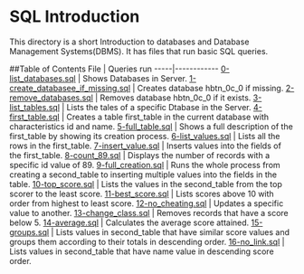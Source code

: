 # SQL Introduction

This directory is a short Introduction to databases and Database Management Systems(DBMS). It has files that run basic SQL queries.

##Table of Contents
File | Queries run
-----|------------
[0-list_databases.sql](./0-list_databases.sql) | Shows Databases in Server.
[1-create_databasee_if_missing.sql](./1-create_database_if_missing.sql) | Creates database hbtn_0c_0 if missing.
[2-remove_databases.sql](./2-remove_databases.sql) | Removes database hbtn_0c_0 if it exists.
[3-list_tables.sql](./3-list_tables.sql) | Lists the tales of a specific Dtabase in the Server.
[4-first_table.sql](./4-first_table.sql) | Creates a table first_table in the current database with characteristics id and name.
[5-full_table.sql](./5-full_table.sql) | Shows a full description of the first_table by showing its creation process.
[6-list_values.sql](./6-list_values.sql) | Lists all the rows in the first_table.
[7-insert_value.sql](./7-insert_value.sql) | Inserts values into the fields of the first_table.
[8-count_89.sql](./8-count_89.sql) | Displays the number of records with a specific id value of 89.
[9-full_creation.sql](./9-full_creation.sql) | Runs the whole process from creating a second_table to inserting multiple values into the fields in the table.
[10-top_score.sql](./10-top_score.sql) | Lists the values in the second_table from the top scorer to the least score.
[11-best_score.sql](./11-best_score.sql) | Lists scores above 10 with order from highest to least score.
[12-no_cheating.sql](./12-no_cheating.sql) | Updates a specific value to another.
[13-change_class.sql](./13-change_class.sql) | Removes records that have a score below 5.
[14-average.sql](./14-average.sql) | Calculates the average score attained.
[15-groups.sql](./15-groups.sql) | Lists values in second_table that have similar score values and groups them according to their totals in descending order.
[16-no_link.sql](./16-no_link.sql) |  Lists values in second_table that have name value
in descending score order.
